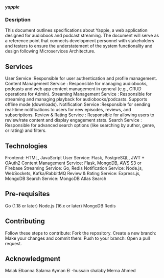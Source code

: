 ##### yappie #####

### Desription ###
This document outlines specifications about Yappie, a web application designed for audiobook and podcast streaming. The document will serve as a reference point that connects development personnel with stakeholders and testers to ensure the understatement of the system functionality and design following Microservices Architecture.

## Services ##
 User Service :Responsible for user authentication and profile management.
Content Management Service : Responsible for managing audiobooks, podcasts and web app content management in general (e.g., CRUD operations for Admin).
Streaming Management Service : Responsible for streaming and managing playback for audiobooks/podcasts. Supports offline mode (downloads).
Notification Service :Responsible for sending real-time notifications to users for new episodes, reviews, and subscriptions.
Review & Rating Service : Responsible for allowing users to review/rate content and display engagement stats.
Search Service : Responsible for advanced search options (like searching by author, genre, or rating) and filters. 


## Technologies ##
Frontend: HTML, JavaScript
User Service: Flask, PostgreSQL, JWT + OAuth2
Content Management Service: Flask, MongoDB, AWS S3 or Firebase
Streaming Service: Go, Redis
Notification Service: Node.js, WebSockets, Kafka/RabbitMQ
Review & Rating Service: Express.js, MongoDB
Search Service: MongoDB Atlas Search

## Pre-requisites ##
Go (1.18 or later)
Node.js (16.x or later) 
MongoDB
Redis



## Contributing ## 
Follow these steps to contribute:
Fork the repository.
Create a new branch:
Make your changes and commit them:
Push to your branch:
Open a pull request.


## Acknowledgment ##
Malak Elbanna
Salama Ayman
El -hussain shalaby
Merna Ahmed 







###

